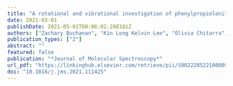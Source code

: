 ```yaml
---
title: "A rotational and vibrational investigation of phenylpropiolonitrile (C6H5C3N)"
date: 2021-03-01
publishDate: 2021-05-01T00:06:02.288181Z
authors: ["Zachary Buchanan", "Kin Long Kelvin Lee", "Olivia Chitarra", "Michael C. McCarthy", "Olivier Pirali", "Marie-Aline Martin-Drumel"]
publication_types: ["2"]
abstract: ""
featured: false
publication: "*Journal of Molecular Spectroscopy*"
url_pdf: "https://linkinghub.elsevier.com/retrieve/pii/S0022285221000096"
doi: "10.1016/j.jms.2021.111425"
---
```



